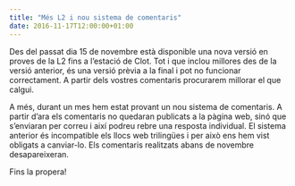 ```yaml
---
title: "Més L2 i nou sistema de comentaris"
date: 2016-11-17T12:00:00+01:00
---
```

Des del passat dia 15 de novembre està disponible una nova versió en proves de la L2 fins a l’estació de Clot. Tot i que inclou millores des de la versió anterior, és una versió prèvia a la final i pot no funcionar correctament. A partir dels vostres comentaris procurarem millorar el que calgui.

A més, durant un mes hem estat provant un nou sistema de comentaris. A partir d’ara els comentaris no quedaran publicats a la pàgina web, sinó que s’enviaran per correu i així podreu rebre una resposta individual. El sistema anterior és incompatible els llocs web trilingües i per això ens hem vist obligats a canviar-lo. Els comentaris realitzats abans de novembre desapareixeran.

Fins la propera!
